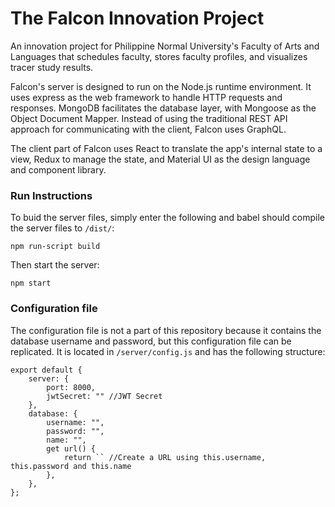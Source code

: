 # The Falcon Innovation Project

An innovation project for Philippine Normal University's Faculty of Arts and Languages that schedules faculty, stores faculty profiles, and visualizes tracer study results.

Falcon's server is designed to run on the Node.js runtime environment. It uses express as the web framework to handle HTTP requests and responses. MongoDB facilitates the database layer, with Mongoose as the Object Document Mapper. Instead of using the traditional REST API approach for communicating with the client, Falcon uses GraphQL.

The client part of Falcon uses React to translate the app's internal state to a view, Redux to manage the state, and Material UI as the design language and component library.

### Run Instructions

To buid the server files, simply enter the following and babel should compile the server files to `/dist/`:
```
npm run-script build 
```

Then start the server:
```
npm start
```

### Configuration file
The configuration file is not a part of this repository because it contains the database username and password, but this configuration file can be replicated. It is located in `/server/config.js` and has the following structure:

```
export default {
    server: {
        port: 8000,
        jwtSecret: "" //JWT Secret
    },
    database: {
        username: "",
        password: "",
        name: "",
        get url() {
            return `` //Create a URL using this.username, this.password and this.name
        },
    },
};
```
